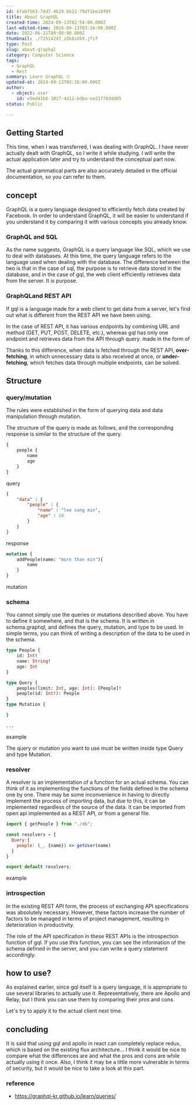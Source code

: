 ```yaml
---
id: 6fabf563-7dd7-4b29-bb22-79df1be18f0f
title: About GraphQL
created-time: 2024-09-13T02:54:00.000Z
last-edited-time: 2024-09-13T03:16:00.000Z
date: 2022-06-21T00:00:00.000Z
thumbnail: ./72514247_zQk8imkX.jfif
type: Post
slug: about-graphql
category: Computer Science
tags:
  - GraphQL
  - Rest
summary: Learn GraphQL 🙄
updated-at: 2024-09-13T03:16:00.000Z
author:
  - object: user
    id: e5ed41b6-1017-4d12-bdba-ee217703dd05
status: Public

---
```


## Getting Started

This time, when I was transferred, I was dealing with GraphQL. I have never actually dealt with GraphQL, so I write it while studying. I will write the actual application later and try to understand the conceptual part now.

The actual grammatical parts are also accurately detailed in the official documentation, so you can refer to them.

## concept

GraphQL is a query language designed to efficiently fetch data created by Facebook. In order to understand GraphQL, it will be easier to understand if you understand it by comparing it with various concepts you already know.

### GraphQL and SQL

As the name suggests, GraphQL is a query language like SQL, which we use to deal with databases. At this time, the query language refers to the language used when dealing with the database. The difference between the two is that in the case of sql, the purpose is to retrieve data stored in the database, and in the case of gql, the web client efficiently retrieves data from the server. It is purpose.

### GraphQLand REST API

If gql is a language made for a web client to get data from a server, let's find out what is different from the REST API we have been using.

In the case of REST API, it has various endpoints by combining URL and method (GET, PUT, POST, DELETE, etc.), whereas gql has only one endpoint and retrieves data from the API through query. made in the form of

Thanks to this difference, when data is fetched through the REST API, **over-fetching**, in which unnecessary data is also received at once, or **under-fetching**, which fetches data through multiple endpoints, can be solved.

## Structure

### query/mutation

The rules were established in the form of querying data and data manipulation through mutation.

The structure of the query is made as follows, and the corresponding response is similar to the structure of the query.

```graphql
{
	people {
		name
		age	
	}
}
```

query

```json
{
	"data" : {
		"people" : {
			"name" : "lee sang min",
			"age" : 10
		}	
	}
}
```

response

```graphql
mutation {
	addPeople(name: "more than min"){
		name
	}
}
```

mutation

### schema

You cannot simply use the queries or mutations described above. You have to define it somewhere, and that is the schema. It is written in schema.graphql, and defines the query, mutation, and type to be used. In simple terms, you can think of writing a description of the data to be used in the schema.

```graphql
type People {
	id: Int!
	name: String!
	age: Int
}

type Query {
	peoples(limit: Int, age: Int): [People]!
	people(id: Int!): People
}
type Mutation {

}

...
```

example

The query or mutation you want to use must be written inside type Query and type Mutation.

### resolver

A resolver is an implementation of a function for an actual schema. You can think of it as implementing the functions of the fields defined in the schema one by one. There may be some inconvenience in having to directly implement the process of importing data, but due to this, it can be implemented regardless of the source of the data. It can be imported from open api implemented as a REST API, or from a general file.

```javascript
import { getPeople } from "./db";

const resolvers = {
  Query:{
    people: (_, {name}) => getUser(name)
  }
}

export default resolvers;
```

example

### introspection

In the existing REST API form, the process of exchanging API specifications was absolutely necessary. However, these factors increase the number of factors to be managed in terms of project management, resulting in deterioration in productivity.

The role of the API specification in these REST APIs is the introspection function of gql. If you use this function, you can see the information of the schema defined in the server, and you can write a query statement accordingly.

## how to use?

As explained earlier, since gql itself is a query language, it is appropriate to use several libraries to actually use it. Representatively, there are Apollo and Relay, but I think you can use them by comparing their pros and cons.

Let's try to apply it to the actual client next time.

## **concluding**

It is said that using gql and apollo in react can completely replace redux, which is based on the existing flux architecture... I think it would be nice to compare what the differences are and what the pros and cons are while actually using it once. Also, I think it may be a little more vulnerable in terms of security, but it would be nice to take a look at this part.

### reference

*   <https://graphql-kr.github.io/learn/queries/>
